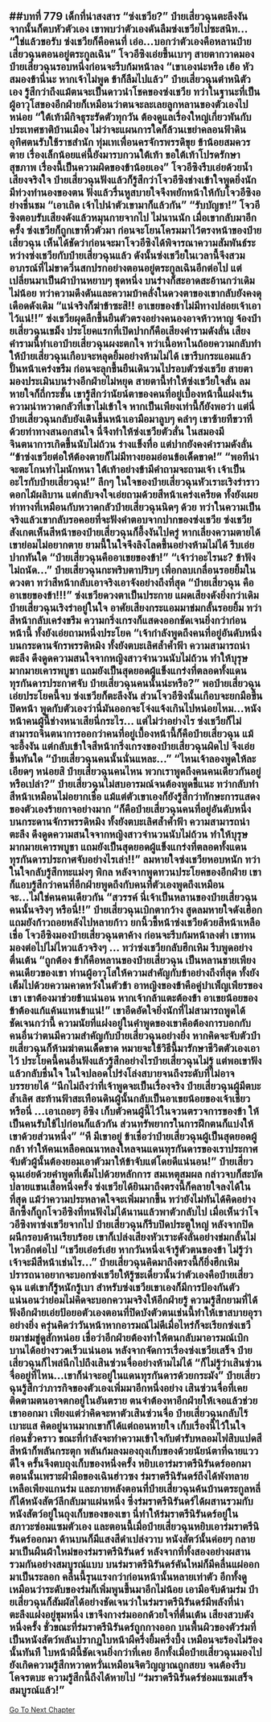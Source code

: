 ##บทที่ 779 เด็กที่น่าสงสาร
“ซ่งเชวีย?” ป๋ายเสี่ยวฉุนตะลึงงัน จากนั้นก็ตบหัวตัวเอง เขาพบว่าตัวเองดันลืมซ่งเชวียไปซะสนิท...
“ใช่แล้วขอรับ ซ่งเชวียก็คือคนที่ เอ่อ...บอกว่าตัวเองคือหลานป๋ายเสี่ยวฉุนตอนอยู่ตระกูลเฉิน” โจวอีซิงเอ่ยขึ้นเบาๆ สายตากวาดมองป๋ายเสี่ยวฉุนรอบหนึ่งก่อนจะรีบก้มหน้าลง
“เขาเองน่ะหรือ เฮ้อ หัวสมองข้านี่นะ หากเจ้าไม่พูด ข้าก็ลืมไปแล้ว” ป๋ายเสี่ยวฉุนตำหนิตัวเอง รู้สึกว่าถึงแม้ตนจะเป็นดาวนำโชคของซ่งเชวีย ทว่าในฐานะที่เป็นผู้อาวุโสของอีกฝ่ายก็เหมือนว่าตนจะละเลยลูกหลานของตัวเองไปหน่อย
“ใต้เท้ามีกิจธุระรัดตัวทุกวัน ต้องดูแลเรื่องใหญ่เกี่ยวพันกับประเทศชาติบ้านเมือง ไม่ว่าจะแผนการใดก็ล้วนเขย่าคลอนฟ้าดิน อุทิศตนรับใช้ราชสำนัก ทุ่มเทเพื่อนครจักรพรรดิขุย ข้าน้อยสมควรตาย เรื่องเล็กน้อยแค่นี้ยังมารบกวนใต้เท้า ขอใต้เท้าโปรดรักษาสุขภาพ เรื่องนี้เป็นความผิดของข้าน้อยเอง” โจวอีซิงรีบเอ่ยด้วยน้ำเสียงจริงใจ ป๋ายเสี่ยวฉุนฟังแล้วก็รู้สึกว่าโจวอีซิงช่างเข้าใจพูดยิ่งนัก มีท่วงทำนองของตน ฟังแล้วรื่นหูสบายใจจึงพยักหน้าให้กับโจวอีซิงอย่างชื่นชม
“เอาเถิด เจ้าไปนำตัวเขามาก็แล้วกัน”
“รับบัญชา!” โจวอีซิงตอบรับเสียงดังแล้วหมุนกายจากไป ไม่นานนัก เมื่อเขากลับมาอีกครั้ง ซ่งเชวียก็ถูกเขาหิ้วตัวมา ก่อนจะโยนโครมมาไว้ตรงหน้าของป๋ายเสี่ยวฉุน
เห็นได้ชัดว่าก่อนจะมาโจวอีซิงได้พิจารณาความสัมพันธ์ระหว่างซ่งเชวียกับป๋ายเสี่ยวฉุนแล้ว ดังนั้นซ่งเชวียในเวลานี้จึงสวมอาภรณ์ที่ไม่ขาดวิ่นสกปรกอย่างตอนอยู่ตระกูลเฉินอีกต่อไป แต่เปลี่ยนมาเป็นผ้าป่านหยาบๆ ชุดหนึ่ง บนร่างก็สะอาดสะอ้านกว่าเดิมไม่น้อย ทว่าความดึงดันและความบ้าคลั่งในดวงตาของเขากลับยังคงดุเดือดดังเดิม
“แน่จริงก็ฆ่าข้าซะสิ!! อาเขยของข้าไม่มีทางปล่อยเจ้าเอาไว้แน่!!” ซ่งเชวียผุดลึกขึ้นยืนตัวตรงอย่างคนองอาจห้าวหาญ จ้องป๋ายเสี่ยวฉุนเขม็ง ประโยคแรกที่เปิดปากก็คือเสียงคำรามดังลั่น
เสียงคำรามนี้ทำเอาป๋ายเสี่ยวฉุนผงะตกใจ ทว่าเนื้อหาในถ้อยความกลับทำให้ป๋ายเสี่ยวฉุนเกือบจะหลุดยิ้มอย่างห้ามไม่ได้ เขารีบกระแอมแล้วปั้นหน้าเคร่งขรึม ก่อนจะลุกขึ้นยืนเดินวนไปรอบตัวซ่งเชวีย สายตามองประเมินบนร่างอีกฝ่ายไม่หยุด
สายตานี้ทำให้ซ่งเชวียใจสั่น ลมหายใจก็ถี่กระชั้น เขารู้สึกว่านัยน์ตาของคนที่อยู่เบื้องหน้านี้แฝงเร้นความน่าหวาดกลัวที่เขาไม่เข้าใจ หากเป็นเพียงเท่านี้ก็ยังพอว่า แต่นี่ป๋ายเสี่ยวฉุนกลับยังเดินขึ้นหน้าเอามือมาลูบๆ คลำๆ เขาซ้ายทีขวาทีด้วยท่าทางสนอกสนใจ นี่จึงทำให้ซ่งเชวียตัวสั่น ในสมองมีจินตนาการเกิดขึ้นนับไม่ถ้วน ร่างแข็งทื่อ แต่ปากยังคงคำรามดังลั่น
“ข้าซ่งเชวียต่อให้ต้องตายก็ไม่มีทางยอมอ่อนข้อเด็ดขาด!”
“พอทีน่า จะตะโกนทำไมนักหนา ใต้เท้าอย่างข้ามีคำถามจะถามเจ้า เจ้าเป็นอะไรกับป๋ายเสี่ยวฉุน!” ลึกๆ ในใจของป๋ายเสี่ยวฉุนหัวเราะเริงร่าราวดอกไม้ผลิบาน แต่กลับจงใจเอ่ยถามด้วยสีหน้าเคร่งเครียด ทั้งยังเผยท่าทางที่เหมือนกับหวาดกลัวป๋ายเสี่ยวฉุนนิดๆ ด้วย
ทว่าในความเป็นจริงแล้วเขากลับรอคอยที่จะฟังคำตอบจากปากของซ่งเชวีย
ซ่งเชวียสังเกตเห็นสีหน้าของป๋ายเสี่ยวฉุนก็อึ้งงันไปครู่ หากเลี่ยงความตายได้ เขาย่อมไม่อยากตาย ยามนี้ในใจจึงลิงโลดขึ้นอย่างห้ามไม่ได้ รีบเอ่ยปากทันใด
“ป๋ายเสี่ยวฉุนคืออาเขยของข้า!”
“เจ้าว่าอะไรนะ? ข้าฟังไม่ถนัด...” ป๋ายเสี่ยวฉุนกะพริบตาปริบๆ เพื่อกลบเกลื่อนรอยยิ้มในดวงตา ทว่าสีหน้ากลับเอาจริงเอาจังอย่างถึงที่สุด
“ป๋ายเสี่ยวฉุน คืออาเขยของข้า!!!” ซ่งเชวียดวงตาเป็นประกาย แผดเสียงดังยิ่งกว่าเดิม
ป๋ายเสี่ยวฉุนเริงร่าอยู่ในใจ อาศัยเสียงกระแอมมาข่มกลั้นรอยยิ้ม ทว่าสีหน้ากลับเคร่งขรึม ความกริ่งเกรงก็แสดงออกชัดเจนยิ่งกว่าก่อนหน้านี้ ทั้งยังเอ่ยถามหนึ่งประโยค
“เจ้ากำลังพูดถึงคนที่อยู่อันดับหนึ่งบนกระดานจักรพรรดิหมิง ทั้งยังตบะเลิศล้ำค้ำฟ้า ความสามารถน่าตะลึง ดึงดูดความสนใจจากหญิงสาวจำนวนนับไม่ถ้วน ทำให้บุรุษมากมายเคารพบูชา แถมยังเป็นสุดยอดผู้แข็งแกร่งที่ตลอดทั้งแดนทุรกันดารประกาศจับ ป๋ายเสี่ยวฉุนคนนั้นน่ะหรือ?” พอป๋ายเสี่ยวฉุนเอ่ยประโยคนี้จบ ซ่งเชวียก็ตะลึงงัน ส่วนโจวอีซิงนั้นเกือบจะยกมือขึ้นปิดหน้า พูดกับตัวเองว่านี่มันออกจะโจ่งแจ้งเกินไปหน่อยไหม...หนังหน้าคนผู้นี้ช่างหนาเสียนี่กระไร...
แต่ไม่ว่าอย่างไร ซ่งเชวียก็ไม่สามารถจินตนาการออกว่าคนที่อยู่เบื้องหน้านี้ก็คือป๋ายเสี่ยวฉุน แม้จะอึ้งงัน แต่กลับเข้าใจสีหน้ากริ่งเกรงของป๋ายเสี่ยวฉุนผิดไป จึงเอ่ยขึ้นทันใด
“ป๋ายเสี่ยวฉุนคนนั้นนั่นแหละ...”
“ไหนเจ้าลองพูดให้ละเอียดๆ หน่อยสิ ป๋ายเสี่ยวฉุนคนไหน พวกเราพูดถึงคนคนเดียวกันอยู่หรือเปล่า?” ป๋ายเสี่ยวฉุนไม่สบอารมณ์จนต้องพูดชี้แนะ ทว่ากลับทำสีหน้าเหมือนไม่อยากเชื่อ แม้แต่ตัวเขาเองก็ยังรู้สึกว่าทักษะการแสดงของตัวเองร้ายกาจอย่างมาก
“ก็คือป๋ายเสี่ยวฉุนคนที่อยู่อันดับหนึ่งบนกระดานจักรพรรดิหมิง ทั้งยังตบะเลิศล้ำค้ำฟ้า ความสามารถน่าตะลึง ดึงดูดความสนใจจากหญิงสาวจำนวนนับไม่ถ้วน ทำให้บุรุษมากมายเคารพบูชา แถมยังเป็นสุดยอดผู้แข็งแกร่งที่ตลอดทั้งแดนทุรกันดารประกาศจับอย่างไรเล่า!!” ลมหายใจซ่งเชวียหอบหนัก ทว่าในใจกลับรู้สึกทะแม่งๆ พิกล หลังจากพูดทวนประโยคของอีกฝ่าย เขาก็แอบรู้สึกว่าคนที่อีกฝ่ายพูดถึงกับคนที่ตัวเองพูดถึงเหมือนจะ...ไม่ใช่คนคนเดียวกัน
“สวรรค์ นี่เจ้าเป็นหลานของป๋ายเสี่ยวฉุนคนนั้นจริงๆ หรือนี่!!” ป๋ายเสี่ยวฉุนเบิกตากว้าง สูดลมหายใจดังเฮือก แถมยังก้าวถอยหลังไปหลายก้าว ยกนิ้วชี้หน้าซ่งเชวียด้วยสีหน้าเหลือเชื่อ
โจวอีซิงมองป๋ายเสี่ยวฉุนตาค้าง ก่อนจะรีบก้มหน้าลงต่ำ เขาทนมองต่อไปไม่ไหวแล้วจริงๆ ...
ทว่าซ่งเชวียกลับฮึกเหิม รีบพูดอย่างตื่นเต้น
“ถูกต้อง ข้าก็คือหลานของป๋ายเสี่ยวฉุน เป็นหลานชายเพียงคนเดียวของเขา ท่านผู้อาวุโสให้ความสำคัญกับข้าอย่างถึงที่สุด ทั้งยังเต็มไปด้วยความคาดหวังในตัวข้า อาหญิงของข้าคือคู่บำเพ็ญเพียรของเขา เขาต้องมาช่วยข้าแน่นอน หากเจ้ากล้าแตะต้องข้า อาเขยน้อยของข้าต้องแก้แค้นแทนข้าแน่!” เขาอึดอัดใจยิ่งนักที่ไม่สามารถพูดได้ชัดเจนกว่านี้ ความนัยที่แฝงอยู่ในคำพูดของเขาคือต้องการบอกกับคนอื่นว่าตนมีความสำคัญกับป๋ายเสี่ยวฉุนอย่างยิ่ง หากคิดจะจับตัวป๋ายเสี่ยวฉุนก็ห้ามฆ่าตนเด็ดขาด หมายจะใช้วิธีนี้มารักษาชีวิตตัวเองเอาไว้
ประโยคนี้คนอื่นฟังแล้วรู้สึกอย่างไรป๋ายเสี่ยวฉุนไม่รู้ แต่พอเขาฟังแล้วกลับชื่นใจ ในใจปลอดโปร่งโล่งสบายจนถึงระดับที่ไม่อาจบรรยายได้
“นึกไม่ถึงว่าที่เจ้าพูดจะเป็นเรื่องจริง ป๋ายเสี่ยวฉุนผู้มีตบะล้ำเลิศ สะท้านฟ้าสะเทือนดินผู้นั้นกลับเป็นอาเขยน้อยของเจ้าเชียวหรือนี่ ...เอาเถอะๆ อีซิง เก็บตัวคนผู้นี้ไว้ในจวนตรวจการของข้า ให้เป็นคนรับใช้ไปก่อนก็แล้วกัน ส่วนทรัพยากรในการฝึกตนก็แบ่งให้เขาด้วยส่วนหนึ่ง”
“หึ มีเขาอยู่ ข้าเชื่อว่าป๋ายเสี่ยวฉุนผู้เป็นสุดยอดผู้กล้า ทำให้คนเหลือคณนาหลงใหลจนแดนทุรกันดารของเราประกาศจับตัวผู้นั้นต้องยอมเอาตัวมาให้ข้าจับแต่โดยดีแน่นอน!” ป๋ายเสี่ยวฉุนเอ่ยด้วยคำพูดที่เต็มไปด้วยหลักการ สมเหตุสมผล กล่าวจบก็สะบัดปลายแขนเสื้อหนึ่งครั้ง
ซ่งเชวียได้ยินมาถึงตรงนี้ก็คลายใจลงได้ในที่สุด แม้ว่าความประหลาดใจจะเพิ่มมากขึ้น ทว่ายังไม่ทันได้คิดอย่างลึกซึ้งก็ถูกโจวอีซิงที่ทนฟังไม่ได้นานแล้วพาตัวกลับไป
เมื่อเห็นว่าโจวอีซิงพาซ่งเชวียจากไป ป๋ายเสี่ยวฉุนก็รีบปิดประตูใหญ่ หลังจากปิดผนึกรอบด้านเรียบร้อย เขาก็เปล่งเสียงหัวเราะดังลั่นอย่างข่มกลั้นไม่ไหวอีกต่อไป
“เชวียเอ๋อร์เอ๋ย หากวันหนึ่งเจ้ารู้ตัวตนของข้า ไม่รู้ว่าเจ้าจะมีสีหน้าเช่นไร...” ป๋ายเสี่ยวฉุนคิดมาถึงตรงนี้ก็ยิ่งฮึกเหิม ปรารถนาอยากจะบอกซ่งเชวียให้รู้ซะเดี๋ยวนั้นว่าตัวเองคือป๋ายเสี่ยวฉุน
แต่เขาก็รู้หนักรู้เบา สำหรับซ่งเชวียเขาเองก็มีการป้องกันตัว แน่นอนว่าย่อมไม่คิดจะบอกความจริงให้อีกฝ่ายรู้ ความรู้สึกยามที่ได้ฟังอีกฝ่ายเอ่ยป้อยอตัวเองตอนที่ปิดบังตัวตนเช่นนี้ทำให้เขาสบายอุราอย่างยิ่ง ครุ่นคิดว่าวันหน้าหากอารมณ์ไม่ดีเมื่อไหร่ก็จะเรียกซ่งเชวียมาข่มขู่ดูสักหน่อย เชื่อว่าอีกฝ่ายต้องทำให้ตนกลับมาอารมณ์เบิกบานได้อย่างรวดเร็วแน่นอน
หลังจากจัดการเรื่องซ่งเชวียเสร็จ ป๋ายเสี่ยวฉุนก็ไพล่นึกไปถึงเสินซ่วนจื่ออย่างห้ามไม่ได้
“ก็ไม่รู้ว่าเสินซ่วนจื่ออยู่ที่ไหน...เขาก็น่าจะอยู่ในแดนทุรกันดารด้วยกระมัง” ป๋ายเสี่ยวฉุนรู้สึกว่าภารกิจของตัวเองเพิ่มมาอีกหนึ่งอย่าง เสินซ่วนจื่อที่เคยติดตามตนอาจตกอยู่ในอันตราย ตนจำต้องหาอีกฝ่ายให้เจอแล้วช่วยเขาออกมา
เพียงแต่ว่าคิดจะหาตัวเสินซ่วนจื่อ ป๋ายเสี่ยวฉุนกลับไร้เบาะแส คิดอยู่นานมากเขาก็ได้แต่ถอนหายใจ เก็บเรื่องนี้ไว้ในใจก่อนชั่วคราว ขณะที่กำลังจะทำความเข้าใจกับตำรับหลอมไฟสิบแปดสี สีหน้าก็พลันกระตุก พลันก้มลงมองถุงเก็บของด้วยนัยน์ตาที่ฉายแววดีใจ ครั้นจึงตบถุงเก็บของหนึ่งครั้ง หยิบเอาร่มราตรีนิรันดร์ออกมา
ตอนนั้นเพราะฝ่ามือของเฉินฮ่าวซง ร่มราตรีนิรันดร์ถึงได้พังทลายเหลือเพียงแกนร่ม และภายหลังตอนที่ป๋ายเสี่ยวฉุนค้นบ้านตระกูลหลี่ก็ได้หนังสัตว์ลึกลับมาแผ่นหนึ่ง ซึ่งร่มราตรีนิรันดร์ได้ผสานรวมกับหนังสัตว์อยู่ในถุงเก็บของของเขา
นี่ทำให้ร่มราตรีนิรันดร์อยู่ในสภาวะซ่อมแซมตัวเอง และตอนนี้เมื่อป๋ายเสี่ยวฉุนหยิบเอาร่มราตรีนิรันดร์ออกมา ด้านบนก็มีแสงสีดำเปล่งวาบ หนังสัตว์นั้นค่อยๆ กลายมาเป็นผืนผ้าใหม่ของร่มราตรีนิรันดร์ หลังจากที่ทั้งสองอย่างผสานรวมกันอย่างสมบูรณ์แบบ บนร่มราตรีนิรันดร์คันใหม่ก็มีคลื่นแผ่ออกมาเป็นระลอก คลื่นนี้รุนแรงกว่าก่อนหน้านั้นหลายเท่าตัว อีกทั้งดูเหมือนว่าระดับของร่มก็เพิ่มพูนขึ้นมาอีกไม่น้อย
เอามือจับด้ามร่ม ป๋ายเสี่ยวฉุนก็สัมผัสได้อย่างชัดเจนว่าในร่มราตรีนิรันดร์มีพลังที่น่าตะลึงแฝงอยู่ขุมหนึ่ง เขาจึงกางร่มออกด้วยใจที่ตื่นเต้น
เสียงสวบดังหนึ่งครั้ง ชั่วขณะที่ร่มราตรีนิรันดร์ถูกกางออก บนพื้นผิวของตัวร่มที่เป็นหนังสัตว์พลันปรากฏใบหน้าผีครึ่งยิ้มครึ่งบึ้ง เหมือนจะร้องไม่ร้องนั้นทันที
ใบหน้าผีนี้ชัดเจนยิ่งกว่าที่เคย อีกทั้งเมื่อป๋ายเสี่ยวฉุนมองไปยังเกิดความรู้สึกหวาดหวั่นเหมือนจิตวิญญาณถูกสยบ จนต้องรีบโคจรตบะ ความรู้สึกนี้ถึงได้หายไป
“ร่มราตรีนิรันดร์ซ่อมแซมเสร็จสมบูรณ์แล้ว!”
------


[Go To Next Chapter]( ./217.md)